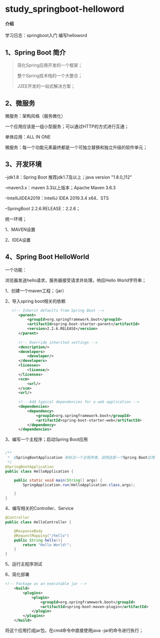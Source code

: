 # study_springboot-helloword

#### 介绍
学习日志：springboot入门
编写helloword

## 1、Spring Boot 简介

> 简化Spring应用开发的一个框架；
>
> 整个Spring技术栈的一个大整合；
>
> J2EE开发的一站式解决方案；

## 2、微服务


微服务：架构风格（服务微化）

一个应用应该是一组小型服务；可以通过HTTP的方式进行互通；

单体应用：ALL IN ONE

微服务：每一个功能元素最终都是一个可独立替换和独立升级的软件单元；




## 3、开发环境



–jdk1.8：Spring Boot 推荐jdk1.7及以上；java version "1.8.0_112"

–maven3.x：maven 3.3以上版本；Apache Maven 3.6.3

–IntelliJIDEA2019：IntelliJ IDEA 2019.3.4 x64、STS

–SpringBoot 2.2.6.RELEASE：2.2.6；

统一环境；



1、MAVEN设置

2、IDEA设置



## 4、Spring Boot HelloWorld

一个功能：

浏览器发送hello请求，服务器接受请求并处理，响应Hello World字符串；



1、创建一个maven工程；（jar）

2、导入spring boot相关的依赖

```xml
   <!-- Inherit defaults from Spring Boot -->
      <parent>
          <groupId>org.springframework.boot</groupId>
          <artifactId>spring-boot-starter-parent</artifactId>
          <version>2.2.6.RELEASE</version>
      </parent>
  
      <!-- Override inherited settings -->
      <description/>
      <developers>
          <developer/>
      </developers>
      <licenses>
          <license/>
      </licenses>
      <scm>
          <url/>
      </scm>
      <url/>
  
      <!-- Add typical dependencies for a web application -->
      <dependencies>
          <dependency>
              <groupId>org.springframework.boot</groupId>
              <artifactId>spring-boot-starter-web</artifactId>
          </dependency>
      </dependencies>
```

3、编写一个主程序；启动Spring Boot应用
```java

/**
 *  @SpringBootApplication 来标注一个主程序类，说明这是一个Spring Boot应用
 */
@SpringBootApplication
public class HelloApplication {

    public static void main(String[] args) {
        SpringApplication.run(HelloApplication.class,args);

    }
}

```

4、编写相关的Controller、Service

```java
@Controller
public class HelloController {

    @ResponseBody
    @RequestMapping("/hello")
    public String hello(){
        return "Hello World!";
    }
}

```



5、运行主程序测试

6、简化部署

```xml
<!-- Package as an executable jar -->
    <build>
        <plugins>
            <plugin>
                <groupId>org.springframework.boot</groupId>
                <artifactId>spring-boot-maven-plugin</artifactId>
            </plugin>
        </plugins>
    </build>
```

将这个应用打成jar包，在cmd命令中直接使用java -jar的命令进行执行；